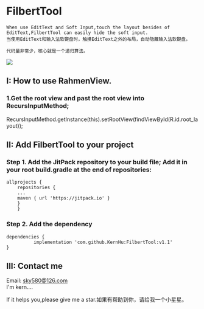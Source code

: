 # FilbertTool

	When use EditText and Soft Input,touch the layout besides of EditText,FilbertTool can easily hide the soft input. 
	当使用EditText和输入法软键盘时，触摸EditText之外的布局，自动隐藏输入法软键盘。
	
	代码量非常少，核心就是一个递归算法。

![](https://github.com/KernHu/FilbertTool/raw/master/screenshot/screen_shot.gif)  

##  I: How to use RahmenView.
### 1.Get the root view and past the root view into RecursInputMethod;


 RecursInputMethod.getInstance(this).setRootView(findViewById(R.id.root_layout));


## II: Add FilbertTool to your project

### Step 1. Add the JitPack repository to your build file; Add it in your root build.gradle at the end of repositories:

	allprojects {
        repositories {
        ...
        maven { url 'https://jitpack.io' }
        }
        }
	
### Step 2. Add the dependency

	dependencies {
	          implementation 'com.github.KernHu:FilbertTool:v1.1'
	}
	
## III: Contact me

Email: sky580@126.com  
I'm kern....

If it helps you,please give me a star.如果有帮助到你，请给我一个小星星。
